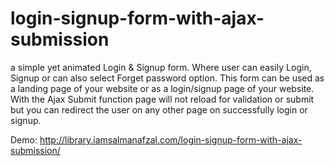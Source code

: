 # login-signup-form-with-ajax-submission
a simple yet animated Login &amp; Signup form. Where user can easily Login, Signup or can also select Forget password  option.  This form can be used as a landing page of your website or as a login/signup page of your  website. With the Ajax Submit function page will not reload for validation or submit but you can redirect the user on any other page on successfully login or signup.

Demo: http://library.iamsalmanafzal.com/login-signup-form-with-ajax-submission/
